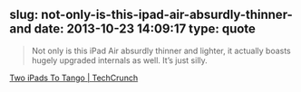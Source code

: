 slug: not-only-is-this-ipad-air-absurdly-thinner-and
date: 2013-10-23 14:09:17
type: quote
---

> Not only is this iPad Air absurdly thinner and lighter, it actually boasts hugely upgraded internals as well. It’s just silly.

[Two iPads To Tango | TechCrunch](http://techcrunch.com/2013/10/22/ipad-air-versus-ipad-mini/)
